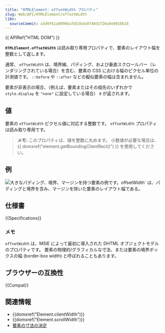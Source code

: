 ```yaml
---
title: "HTMLElement: offsetWidth プロパティ"
slug: Web/API/HTMLElement/offsetWidth
l10n:
  sourceCommit: a3d9f61a8990ba7b53bda9748d1f26a9e9810b18
---
```


{{ APIRef("HTML DOM") }}

**`HTMLElement.offsetWidth`** は読み取り専用プロパティで、要素のレイアウト幅を整数として返します。

通常、 `offsetWidth` は、境界線、パディング、および垂直スクロールバー（レンダリングされている場合）を含む、要素の CSS における幅のピクセル単位の計測値です。 `::before` や `::after` などの擬似要素の幅は含まれません。

要素が非表示の場合、（例えば、要素またはその祖先のいずれかで `style.display` を `"none"` に設定している場合） `0` が返されます。

## 値

要素の `offsetWidth` ピクセル値に対応する整数です。 `offsetWidth` プロパティは読み取り専用です。

> **メモ:** このプロパティは、値を整数に丸めます。 小数値が必要な場合は、{{ domxref("element.getBoundingClientRect()") }} を使用してください。

## 例

![大きなパディング、境界、マージンを持つ要素の例です。offsetWidth` は、パディングと境界を含み、マージンを除いた要素のレイアウト幅である。](dimensions-offset.png)

## 仕様書

{{Specifications}}

### メモ

`offsetWidth` は、MSIE によって最初に導入された DHTML オブジェクトモデルのプロパティです。 要素の物理的/グラフィカルな寸法、または要素の境界ボックスの幅 (border-box width) と呼ばれることもあります。

## ブラウザーの互換性

{{Compat}}

## 関連情報

- {{domxref("Element.clientWidth")}}
- {{domxref("Element.scrollWidth")}}
- [要素の寸法の決定](/ja/docs/Web/API/CSS_Object_Model/Determining_the_dimensions_of_elements)
